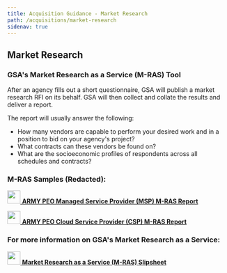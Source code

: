 ```yaml
---
title: Acquisition Guidance - Market Research
path: /acquisitions/market-research
sidenav: true
---
```


## Market Research

### GSA's Market Research as a Service (M-RAS) Tool

After an agency fills out a short questionnaire, GSA will publish a market research RFI on its behalf.  GSA will then collect and collate the results and deliver a report.

The report will usually answer the following:

- How many vendors are capable to perform your desired work and in a position to bid on your agency's project?
- What contracts can these vendors be found on?
- What are the socioeconomic profiles of respondents across all schedules and contracts?   


### M-RAS Samples (Redacted):

[<img src="../../file-pdf-regular.svg" width="30" />  **ARMY PEO Managed Service Provider (MSP) M-RAS Report**](/ARMY-PEO-MRAS-REDACTED.pdf)

[<img src="../../file-pdf-regular.svg" width="30" />  **ARMY PEO Cloud Service Provider (CSP) M-RAS Report**](/Army-APEO-Cloud-Market-Research-Redacted.pdf)

### For more information on GSA's Market Research as a Service:

[<img src="../../file-pdf-regular.svg" width="30" />  **Market Research as a Service (M-RAS) Slipsheet**](/MRAS-Slip-Sheet.pdf)
